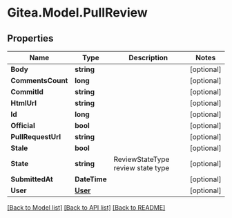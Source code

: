 
# Gitea.Model.PullReview

## Properties

Name | Type | Description | Notes
------------ | ------------- | ------------- | -------------
**Body** | **string** |  | [optional] 
**CommentsCount** | **long** |  | [optional] 
**CommitId** | **string** |  | [optional] 
**HtmlUrl** | **string** |  | [optional] 
**Id** | **long** |  | [optional] 
**Official** | **bool** |  | [optional] 
**PullRequestUrl** | **string** |  | [optional] 
**Stale** | **bool** |  | [optional] 
**State** | **string** | ReviewStateType review state type | [optional] 
**SubmittedAt** | **DateTime** |  | [optional] 
**User** | [**User**](User.md) |  | [optional] 

[[Back to Model list]](../README.md#documentation-for-models)
[[Back to API list]](../README.md#documentation-for-api-endpoints)
[[Back to README]](../README.md)

